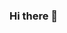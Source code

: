 ### Hi there 👋

<!--
**BruDrabowski/BruDrabowski** is a ✨ _special_ ✨ repository because its `README.md` (this file) appears on your GitHub profile.

Here are some ideas to get you started:

- 🔭 I’m  a Biologist, bachelor and licensed to teach. Master in Neurosciences. I'm currently working on a Patent Office. I'm also a dance instructor.
- Beginning in Programming Universe.
- Healthy body and Strong mind :)
- My head goes on

-->
